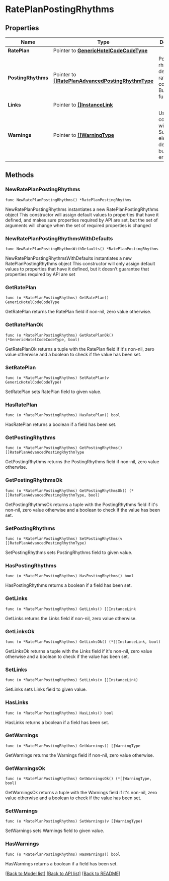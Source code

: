 # RatePlanPostingRhythms

## Properties

Name | Type | Description | Notes
------------ | ------------- | ------------- | -------------
**RatePlan** | Pointer to [**GenericHotelCodeCodeType**](GenericHotelCodeCodeType.md) |  | [optional] 
**PostingRhythms** | Pointer to [**[]RatePlanAdvancedPostingRhythmType**](RatePlanAdvancedPostingRhythmType.md) | Posting rhythm details for a rate plan containing Buy x Get y functionality. | [optional] 
**Links** | Pointer to [**[]InstanceLink**](InstanceLink.md) |  | [optional] 
**Warnings** | Pointer to [**[]WarningType**](WarningType.md) | Used in conjunction with the Success element to define a business error. | [optional] 

## Methods

### NewRatePlanPostingRhythms

`func NewRatePlanPostingRhythms() *RatePlanPostingRhythms`

NewRatePlanPostingRhythms instantiates a new RatePlanPostingRhythms object
This constructor will assign default values to properties that have it defined,
and makes sure properties required by API are set, but the set of arguments
will change when the set of required properties is changed

### NewRatePlanPostingRhythmsWithDefaults

`func NewRatePlanPostingRhythmsWithDefaults() *RatePlanPostingRhythms`

NewRatePlanPostingRhythmsWithDefaults instantiates a new RatePlanPostingRhythms object
This constructor will only assign default values to properties that have it defined,
but it doesn't guarantee that properties required by API are set

### GetRatePlan

`func (o *RatePlanPostingRhythms) GetRatePlan() GenericHotelCodeCodeType`

GetRatePlan returns the RatePlan field if non-nil, zero value otherwise.

### GetRatePlanOk

`func (o *RatePlanPostingRhythms) GetRatePlanOk() (*GenericHotelCodeCodeType, bool)`

GetRatePlanOk returns a tuple with the RatePlan field if it's non-nil, zero value otherwise
and a boolean to check if the value has been set.

### SetRatePlan

`func (o *RatePlanPostingRhythms) SetRatePlan(v GenericHotelCodeCodeType)`

SetRatePlan sets RatePlan field to given value.

### HasRatePlan

`func (o *RatePlanPostingRhythms) HasRatePlan() bool`

HasRatePlan returns a boolean if a field has been set.

### GetPostingRhythms

`func (o *RatePlanPostingRhythms) GetPostingRhythms() []RatePlanAdvancedPostingRhythmType`

GetPostingRhythms returns the PostingRhythms field if non-nil, zero value otherwise.

### GetPostingRhythmsOk

`func (o *RatePlanPostingRhythms) GetPostingRhythmsOk() (*[]RatePlanAdvancedPostingRhythmType, bool)`

GetPostingRhythmsOk returns a tuple with the PostingRhythms field if it's non-nil, zero value otherwise
and a boolean to check if the value has been set.

### SetPostingRhythms

`func (o *RatePlanPostingRhythms) SetPostingRhythms(v []RatePlanAdvancedPostingRhythmType)`

SetPostingRhythms sets PostingRhythms field to given value.

### HasPostingRhythms

`func (o *RatePlanPostingRhythms) HasPostingRhythms() bool`

HasPostingRhythms returns a boolean if a field has been set.

### GetLinks

`func (o *RatePlanPostingRhythms) GetLinks() []InstanceLink`

GetLinks returns the Links field if non-nil, zero value otherwise.

### GetLinksOk

`func (o *RatePlanPostingRhythms) GetLinksOk() (*[]InstanceLink, bool)`

GetLinksOk returns a tuple with the Links field if it's non-nil, zero value otherwise
and a boolean to check if the value has been set.

### SetLinks

`func (o *RatePlanPostingRhythms) SetLinks(v []InstanceLink)`

SetLinks sets Links field to given value.

### HasLinks

`func (o *RatePlanPostingRhythms) HasLinks() bool`

HasLinks returns a boolean if a field has been set.

### GetWarnings

`func (o *RatePlanPostingRhythms) GetWarnings() []WarningType`

GetWarnings returns the Warnings field if non-nil, zero value otherwise.

### GetWarningsOk

`func (o *RatePlanPostingRhythms) GetWarningsOk() (*[]WarningType, bool)`

GetWarningsOk returns a tuple with the Warnings field if it's non-nil, zero value otherwise
and a boolean to check if the value has been set.

### SetWarnings

`func (o *RatePlanPostingRhythms) SetWarnings(v []WarningType)`

SetWarnings sets Warnings field to given value.

### HasWarnings

`func (o *RatePlanPostingRhythms) HasWarnings() bool`

HasWarnings returns a boolean if a field has been set.


[[Back to Model list]](../README.md#documentation-for-models) [[Back to API list]](../README.md#documentation-for-api-endpoints) [[Back to README]](../README.md)


